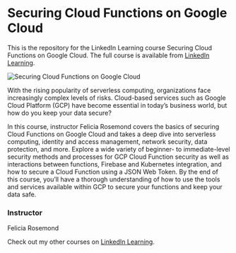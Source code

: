 # Securing Cloud Functions on Google Cloud
This is the repository for the LinkedIn Learning course Securing Cloud Functions on Google Cloud. The full course is available from [LinkedIn Learning][lil-course-url].

![Securing Cloud Functions on Google Cloud][lil-thumbnail-url] 

With the rising popularity of serverless computing, organizations face increasingly complex levels of risks. Cloud-based services such as Google Cloud Platform (GCP) have become essential in today’s business world, but how do you keep your data secure?

In this course, instructor Felicia Rosemond covers the basics of securing Cloud Functions on Google Cloud and takes a deep dive into serverless computing, identity and access management, network security, data protection, and more. Explore a wide variety of beginner- to immediate-level security methods and processes for GCP Cloud Function security as well as interactions between functions, Firebase and Kubernetes integration, and how to secure a Cloud Function using a JSON Web Token. By the end of this course, you’ll have a thorough understanding of how to use the tools and services available within GCP to secure your functions and keep your data safe.


### Instructor

Felicia Rosemond 
                            


                            

Check out my other courses on [LinkedIn Learning](https://www.linkedin.com/learning/instructors/felicia-rosemond).

[lil-course-url]: https://www.linkedin.com/learning/securing-cloud-functions-on-google-cloud?dApp=59033956&leis=LAA
[lil-thumbnail-url]: https://media.licdn.com/dms/image/D4D0DAQEn6PMpkpYC3g/learning-public-crop_675_1200/0/1689625668063?e=2147483647&v=beta&t=Og7BTn7vW0IaIb-O2sKqubs_rVweUvaeAoVJSojPvEY
